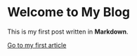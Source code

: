 # Welcome to My Blog

This is my first post written in **Markdown**.

[Go to my first article](post1.md)